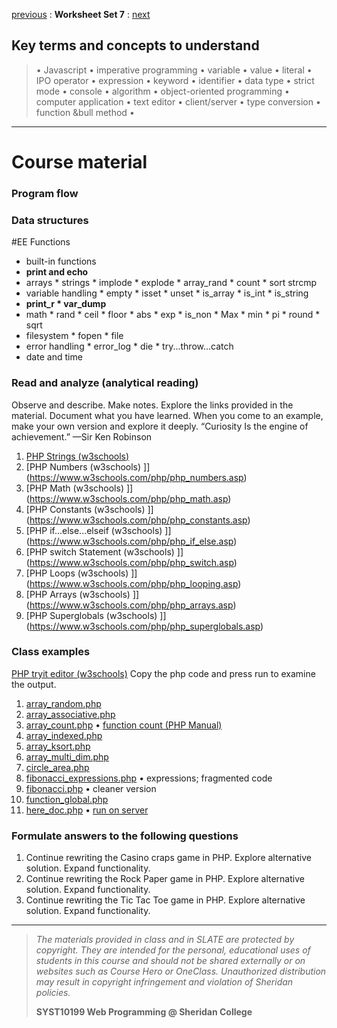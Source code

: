 [previous](set06.md) 
: **Worksheet Set 7**
: [next](set08.md)


## Key terms and concepts to understand
> &bull; Javascript  &bull; imperative programming  &bull; variable  &bull; value  &bull; literal  &bull; IPO operator &bull; expression  &bull; keyword  &bull; identifier  &bull;  data type &bull; strict mode  &bull; console  &bull;  algorithm  &bull; object-oriented programming  &bull; computer application  &bull;  text editor  &bull; client/server  &bull;  type conversion  &bull; function &bull method &bull;
> 
---

# Course material

### Program flow

### Data structures

#EE Functions
* built-in functions
* **print and echo**
* arrays * strings * implode * explode * array_rand * count * sort strcmp
* variable handling * empty * isset * unset * is_array * is_int * is_string 
* **print_r * var_dump**
* math * rand * ceil * floor * abs * exp * is_non * Max * min * pi * round * sqrt
* filesystem * fopen * file
* error handling * error_log * die * try...throw...catch
* date and time




### Read and analyze (analytical reading)
Observe and describe. Make notes. Explore the links provided in the material. Document what you have learned. When you come to an example, make your own version and explore it deeply. “Curiosity Is the engine of achievement.” —Sir Ken Robinson
1. [PHP Strings (w3schools) ](https://www.w3schools.com/php/php_string.asp)
2. [PHP Numbers (w3schools) ]](https://www.w3schools.com/php/php_numbers.asp)
3. [PHP Math (w3schools) ]](https://www.w3schools.com/php/php_math.asp)
4. [PHP Constants (w3schools) ]](https://www.w3schools.com/php/php_constants.asp)
5. [PHP if...else...elseif (w3schools) ]](https://www.w3schools.com/php/php_if_else.asp)
6. [PHP switch Statement (w3schools) ]](https://www.w3schools.com/php/php_switch.asp)
7. [PHP Loops (w3schools) ]](https://www.w3schools.com/php/php_looping.asp)
8. [PHP Arrays (w3schools) ]](https://www.w3schools.com/php/php_arrays.asp)
9. [PHP Superglobals (w3schools) ]](https://www.w3schools.com/php/php_superglobals.asp)


### Class examples
<a href="https://www.w3schools.com/php/phptryit.asp?filename=tryphp_intro" target="_blank">PHP tryit editor (w3schools)</a> Copy the php code and press run to examine the output.
1. [array_random.php](../examples/set7/array_random.php) 
2. [array_associative.php](../examples/set7/array_associative.php)
3. [array_count.php](../examples/set7/array_count.php) &bull; [function count (PHP Manual)](https://www.php.net/manual/en/function.count.php)
4. [array_indexed.php](../examples/set7/array_indexed.php)
5. [array_ksort.php](../examples/set7/array_ksort.php)
6. [array_multi_dim.php](../examples/set7/array_multi_dim.php)
7. [circle_area.php](../examples/set7/circle_area.php)
8. [fibonacci_expressions.php](../examples/set7/fibonacci_expressions.php) &bull; expressions; fragmented code
9. [fibonacci.php](../examples/set7/fibonacci.php) &bull; cleaner version
10. [function_global.php](../examples/set7/function_global.php)
11. [here_doc.php](../examples/set7/here_doc.php) &bull; [run on server](https://bajcar.dev.fast.sheridanc.on.ca/10199/justdemoing/here_doc.php)



### Formulate answers to the following questions
1. Continue rewriting the Casino craps game in PHP. Explore alternative solution. Expand functionality.
2. Continue rewriting the Rock Paper game in PHP.  Explore alternative solution. Expand functionality.
3. Continue rewriting the Tic Tac Toe game in PHP.  Explore alternative solution. Expand functionality.


  
  
---
> *The materials provided in class and in SLATE are protected by copyright. They are intended for the personal, educational uses of students in this course and should not be shared externally or on websites such as Course Hero or OneClass. Unauthorized distribution may result in copyright infringement and violation of Sheridan policies.*
> 
> **SYST10199 Web Programming @ Sheridan College**
